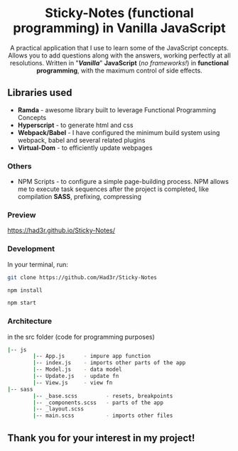 <div align="center">

# Sticky-Notes (functional programming) in Vanilla JavaScript

A practical application that I use to learn some of the JavaScript concepts. Allows you to add questions along with the answers, 
working perfectly at all resolutions. Written in "***Vanilla***" **JavaScript** (_no frameworks!_) in **functional programming**,
with the maximum control of side effects.

</div>

## Libraries used

* **Ramda** - awesome library built to leverage Functional Programming Concepts
* **Hyperscript** - to generate html and css
* **Webpack/Babel** - I have configured the minimum build system using webpack, babel and several related plugins
* **Virtual-Dom** - to efficiently update webpages

### Others

* NPM Scripts - to configure a simple page-building process. NPM allows me to execute task sequences after the project is completed, 
like compilation **SASS**, prefixing, compressing

### Preview

https://had3r.github.io/Sticky-Notes/

### Development

In your terminal, run:

```sh
git clone https://github.com/Had3r/Sticky-Notes
```

```sh
npm install
```

```sh
npm start
```

### Architecture

in the src folder (code for programming purposes)
```bash
|-- js
        |-- App.js      - impure app function
        |-- index.js    - imports other parts of the app
        |-- Model.js    - data model
        |-- Update.js   - update fn
        |-- View.js     - view fn
|-- sass
        |-- _base.scss         - resets, breakpoints 
        |-- _components.scss   - parts of the app
        |-- _layout.scss    
        |-- main.scss          - imports other files       
```

## Thank you for your interest in my project!

